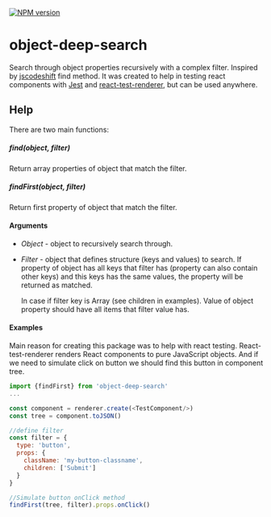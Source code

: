 [![NPM version](https://img.shields.io/npm/v/object-deep-search.svg?style=flat-square)](http://badge.fury.io/js/object-deep-search)

# object-deep-search

Search through object properties recursively with a complex filter. Inspired by [jscodeshift](https://github.com/facebook/jscodeshift/wiki/jscodeshift-Documentation) find method.
It was created to help in testing react components with [Jest](https://facebook.github.io/jest/) and [react-test-renderer](https://www.npmjs.com/package/react-test-renderer), but can be used anywhere.

## Help

There are two main functions:

##### find(object, filter)
Return array properties of object that match the filter.

##### findFirst(object, filter)
Return first property of object that match the filter.


#### Arguments
* *Object* - object to recursively search through.


* *Filter* - object that defines structure (keys and values) to search. If property of object has all keys that filter has (property can also contain other keys) and this keys has the same values, the property will be returned as matched.

  In case if filter key is Array (see children in examples). Value of object property should have all items that filter value has.


#### Examples

Main reason for creating this package was to help with react testing. React-test-renderer renders React components to pure JavaScript objects. And if we need to simulate click on button we should find this button in component tree.

```js
import {findFirst} from 'object-deep-search'
...

const component = renderer.create(<TestComponent/>)
const tree = component.toJSON()

//define filter
const filter = {
  type: 'button',
  props: {
    className: 'my-button-classname',
    children: ['Submit']
  }
}

//Simulate button onClick method
findFirst(tree, filter).props.onClick()
```
